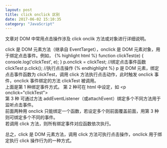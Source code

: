```yaml
---
layout: post
title: click onclick 区别
date: 2017-06-02 15:10:35
category: "JavaScript"
---
```


文章对 DOM 中常用点击操作涉及 click onclik 方法或对象进行详细说明。

click 是 DOM 元素方法（继承自 EventTarget），onclick 是 DOM 元素对象，用于绑定点击事件。例如，
{% highlight html %}
function clickTest(e) {
    console.log('clickTest', e);
}
p.onclick = clickTest; //绑定点击事件函数 clickTest
p.click(); //执行点击操作
{% endhighlight %}
p 是 DOM 元素，绑定点击事件函数为 clickTest，调用 click 方法执行点击动作，此时触发 onclick 事件，onclick 事件绑定的方法 clickTest 被调用。   
上面是第 1 种绑定事件方式。
第 2 种可在 html 中设定，如 \<p onclick="clickTest"\>  
第 3 种 可通过方法 addEventListener（或attachEvent）绑定多个不同方法用于监听点击事件。  
前面两种用 onclick 只能绑定一个函数，若设定多个则前面覆盖前面，用第 3 种则可绑定多个不同的事件。    
若调用 click 方法，则所有绑定事件对应函数依次执行。

总之，click 是 DOM 元素方法，调用 click 方法可执行点击操作，onclick 用于绑定执行 click 操作行为的一种方式。

